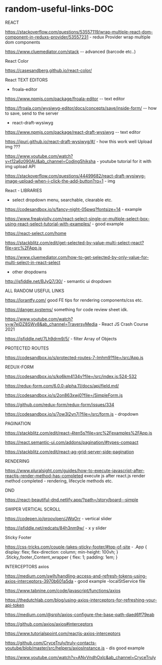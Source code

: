 # random-useful-links-DOC


REACT

https://stackoverflow.com/questions/53557119/wrap-multiple-react-dom-component-in-reduxs-provider/53557231 - redux Provider wrap multiple dom components

https://www.cluemediator.com/stack  -- advanced (barcode etc..)

React Color

https://casesandberg.github.io/react-color/

React TEXT EDITORS

- froala-editor

https://www.npmjs.com/package/froala-editor -- text editor

https://froala.com/wysiwyg-editor/docs/concepts/save/inside-form/   -- how to save, send to the server 

- react-draft-wysiwyg

https://www.npmjs.com/package/react-draft-wysiwyg -- text editor

https://jpuri.github.io/react-draft-wysiwyg/#/ - how this work well Upload img ???

https://www.youtube.com/watch?v=t12a6z090AU&ab_channel=CodingShiksha - youtube tutorial for it with img upload API

https://stackoverflow.com/questions/44499682/react-draft-wysiwyg-image-upload-when-i-click-the-add-button?rq=1 - img



React - LIBRARIES

- select dropdown menu, searchable, clearable etc.

https://codesandbox.io/s/fancy-night-05pwq?fontsize=14  - example

https://www.freakyjolly.com/react-select-single-or-multiple-select-box-using-react-select-tutorial-with-examples/  - good example

https://react-select.com/home 

https://stackblitz.com/edit/get-selected-by-value-multi-select-react?file=src%2FApp.js

https://www.cluemediator.com/how-to-get-selected-by-only-value-for-multi-select-in-react-select

- other dropdowns

http://jsfiddle.net/BJyQ7/30/  - semantic ui dropdown




ALL RANDOM USEFUL LINKS

https://lorantfy.com/      good FE tips for rendering components/css etc. 

https://danger.systems/    something for code review sheet idk.

https://www.youtube.com/watch?v=w7ejDZ8SWv8&ab_channel=TraversyMedia   - React JS Crash Course 2021

https://jsfiddle.net/7Lh9drm9/5/ - filter Array of Objects



PROTECTED ROUTES

https://codesandbox.io/s/protected-routes-7-lmhm9?file=/src/App.js



REDUX-FORM

https://codesandbox.io/s/ko6km4134v?file=/src/index.js:524-532

https://redux-form.com/6.0.0-alpha.11/docs/api/field.md/

https://codesandbox.io/s/2on863xwj0?file=/SimpleForm.js

https://github.com/redux-form/redux-form/issues/334

https://codesandbox.io/s/7ow3l2yn7j?file=/src/form.js  - dropdown



PAGINATION

https://stackblitz.com/edit/react-4ten5s?file=src%2Fexamples%2FApp.js

https://react.semantic-ui.com/addons/pagination/#types-compact

https://stackblitz.com/edit/react-ag-grid-server-side-pagination



RENDERING

https://www.pluralsight.com/guides/how-to-execute-javascript-after-reactjs-render-method-has-completed      execute js after react.js render method completed - rendering, lifecycle methods etc.



DND

https://react-beautiful-dnd.netlify.app/?path=/story/board--simple


SWIPER VERTICAL SCROLL

https://codepen.io/proov/pen/JWqOrr - vertical slider

https://jsfiddle.net/redcats/84h3nm9w/ - x y slider



Sticky Footer

https://css-tricks.com/couple-takes-sticky-footer/#top-of-site  -   .App {
  display: flex;
  flex-direction: column;
  min-height: 100vh;
}
.Sticky_footer_Content_wrapper {
  flex: 1;
  padding: 1em;
}




INTERCEPTORS axios

https://medium.com/swlh/handling-access-and-refresh-tokens-using-axios-interceptors-3970b601a5da  -  good example -localStService file

https://www.tabnine.com/code/javascript/functions/axios

https://thedutchlab.com/blog/using-axios-interceptors-for-refreshing-your-api-token

https://medium.com/@srph/axios-configure-the-base-path-daed6ff79eab

https://github.com/axios/axios#interceptors

https://www.tutorialspoint.com/reactjs-axios-interceptors

https://github.com/CryceTruly/truly-contacts-youtube/blob/master/src/helpers/axiosInstance.js    - dis good example

https://www.youtube.com/watch?v=ANvVndhOxIc&ab_channel=CryceTruly
